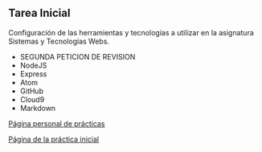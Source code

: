 ## Tarea Inicial

Configuración de las herramientas y tecnologías a utilizar en la asignatura Sistemas y Tecnologías Webs.

* SEGUNDA PETICION DE REVISION
* NodeJS
* Express
* Atom
* GitHub
* Cloud9
* Markdown

[Página personal de prácticas](http://alu0100536652.github.io/)

[Página de la práctica inicial](http://alu0100536652.github.io/Tutorial-STW/)
